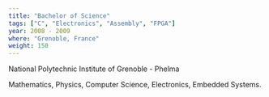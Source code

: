 ```yaml
---
title: "Bachelor of Science"
tags: ["C", "Electronics", "Assembly", "FPGA"]
year: 2008 - 2009
where: "Grenoble, France"
weight: 150
---
```

National Polytechnic Institute of Grenoble - Phelma

Mathematics, Physics, Computer Science, Electronics, Embedded Systems. 